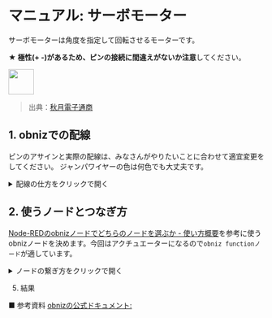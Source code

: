 # マニュアル: サーボモーター

サーボモーターは角度を指定して回転させるモーターです。

**★ 極性(+ -)があるため、ピンの接続に間違えがないか注意**してください。

<img src="https://akizukidenshi.com/img/goods/L/108761.jpg" width="50">

> 出典：[秋月電子通商](https://akizukidenshi.com/catalog/g/g108761/)

## 1. obnizでの配線

ピンのアサインと実際の配線は、みなさんがやりたいことに合わせて適宜変更をしてください。
ジャンパワイヤーの色は何色でも大丈夫です。

<details><summary>配線の仕方をクリックで開く</summary>

| サーボモーター         | ジャンパワイヤー         | obnizピン|
|--------------|---------------|-------|
| 茶  |   白   |  マイナス-    |
| 橙   |  赤    |  プラス+     |
| 黄   |  青    |  obniz2番     |

写真上では以下の配線にしてあります。

- サーボモーター茶 - ジャンパワイヤ白
- サーボモーター橙 - ジャンパワイヤ赤
- サーボモーター黄 - ジャンパワイヤ青

真似して配線してみてください。

<img src="https://i.gyazo.com/7569445e6968343962bec179da49a56c.jpg" width="300px"/>

<img src="https://i.gyazo.com/fe68ac7ea4bd5bd203b84ffd06ec8461.png" width="500"/>

<img src="https://i.gyazo.com/78e42de894f9c2714afc006e27a0f521.png" width="500"/>

</details>

## 2. 使うノードとつなぎ方
[Node-REDのobnizノードでどちらのノードを選ぶか - 使い方概要](https://qiita.com/n0bisuke/items/072a8a1bf77525fef835)を参考に使うobnizノードを決めます。今回はアクチュエーターになるので`obniz functionノード`が適しています。

<details><summary>ノードの繋ぎ方をクリックで開く</summary>

- `injectノード`
- `obniz functionノード`
- `debugノード`

<<img src="https://i.gyazo.com/2eb9c633060a8af0e92642a3e30d0be3.gif" width="400px" />

</details>

<!-- <a href="https://gyazo.com/07730ffe37a53eb5df08aeb35f617eec">

<img src="https://i.gyazo.com/07730ffe37a53eb5df08aeb35f617eec.png" alt="Image from Gyazo" width="500"/></a>

3. 各ノードの設定方法


> https://i.gyazo.com/2eb9c633060a8af0e92642a3e30d0be3.gif

</details>
- - inject 2つ

msg.payloadの値を、「数値」「任意の角度」にそれぞれ設定。

例は、30度と90度にサーボモーターを動かす場合

<a href="https://gyazo.com/386a1d891e3183372b7ee03d7ad49881"><img src="https://i.gyazo.com/386a1d891e3183372b7ee03d7ad49881.gif" alt="Image from Gyazo" width="500"/></a>

- obniz function

```javascript

obnizParts.servo.angle(msg.payload); //msg.payloadの角度にサーボモーターを動かす

return msg //msgを出力


```


4. 初期化処理コードの編集

```javascript

obnizParts.servo = obniz.wired("ServoMotor",{ signal:2 }); //サーボモーターをどのくらい回すかの信号を2番に設定


``` -->


5. 結果

■ 参考資料
[obnizの公式ドキュメント: ](https://docs.obniz.com/ja/sdk/parts/ServoMotor/README.md)

</details>

